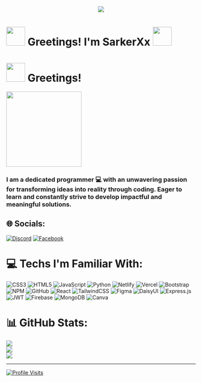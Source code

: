 <div align="center">
  <img src="https://camo.githubusercontent.com/4fa9a5bdefafee7e59ad2086429306dfc0c902d0db4d2d1fdfb534b1767d9f62/68747470733a2f2f646576656c6f706572732e67697068792e636f6d2f6272616e63682f6d61737465722f7374617469632f6170692d35313264333663303936363236383237313731303861333862626235633537642e676966">
</div>

<div align="left">
  <h1><img width="50px" src="https://camo.githubusercontent.com/beb64ff21c883e318e4f5db5231c2ba4175705bea1c9249e82a41ab375db4f75/68747470733a2f2f6d65646961322e67697068792e636f6d2f6d656469612f51737347456d706b79454f684243623765312f67697068792e6769663f6369643d656366303565343761306e336769316266716e74716d6f62386739616964316f796a327772336473336d67373030626c267269643d67697068792e676966"> Greetings! I'm SarkerXx <img width="50px" src="https://gifdb.com/images/high/cute-wave-emoji-hand-59s88kk0zj3xho40.webp"> </h1>

<div>
<h1 >
  <img width="50px" src="https://camo.githubusercontent.com/beb64ff21c883e318e4f5db5231c2ba4175705bea1c9249e82a41ab375db4f75/68747470733a2f2f6d65646961322e67697068792e636f6d2f6d656469612f51737347456d706b79454f684243623765312f67697068792e6769663f6369643d656366303565343761306e336769316266716e74716d6f62386739616964316f796a327772336473336d67373030626c267269643d67697068792e676966">
  Greetings!</h1>

</div>

<div align="left">
  <img width="200" src="https://www.pngmart.com/files/21/About-Me-Transparent-PNG.png">
  <h3>
    I am a dedicated programmer 💻 with an unwavering passion for transforming ideas into reality through coding. Eager to learn and constantly strive to develop impactful and meaningful solutions.
  </h3>
</div>

## 🌐 Socials:

  [![Discord](https://img.shields.io/badge/Discord-%237289DA.svg?logo=discord&logoColor=white)](https://discord.gg/#3303) [![Facebook](https://img.shields.io/badge/Facebook-%231877F2.svg?logo=Facebook&logoColor=white)](https://facebook.com/shiyamsarker) 


# 💻 Techs I'm Familiar With:

  ![CSS3](https://img.shields.io/badge/css3-%231572B6.svg?style=for-the-badge&logo=css3&logoColor=white)
  ![HTML5](https://img.shields.io/badge/html5-%23E34F26.svg?style=for-the-badge&logo=html5&logoColor=white)
  ![JavaScript](https://img.shields.io/badge/javascript-%23323330.svg?style=for-the-badge&logo=javascript&logoColor=%23F7DF1E)
  ![Python](https://img.shields.io/badge/python-3670A0?style=for-the-badge&logo=python&logoColor=ffdd54)
  ![Netlify](https://img.shields.io/badge/netlify-%23000000.svg?style=for-the-badge&logo=netlify&logoColor=#00C7B7)
  ![Vercel](https://img.shields.io/badge/vercel-%23000000.svg?style=for-the-badge&logo=vercel&logoColor=white)
  ![Bootstrap](https://img.shields.io/badge/bootstrap-%23563D7C.svg?style=for-the-badge&logo=bootstrap&logoColor=white)
  ![NPM](https://img.shields.io/badge/NPM-%23000000.svg?style=for-the-badge&logo=npm&logoColor=white)
  ![GitHub](https://img.shields.io/badge/GitHub-%23121011.svg?style=for-the-badge&logo=github&logoColor=white)
  ![React](https://img.shields.io/badge/react-%2320232a.svg?style=for-the-badge&logo=react&logoColor=%2361DAFB)
  ![TailwindCSS](https://img.shields.io/badge/tailwindcss-%2338B2AC.svg?style=for-the-badge&logo=tailwind-css&logoColor=white)
 	![Figma](https://img.shields.io/badge/figma-%23F24E1E.svg?style=for-the-badge&logo=figma&logoColor=white)
  ![DaisyUI](https://img.shields.io/badge/daisyui-5A0EF8?style=for-the-badge&logo=daisyui&logoColor=white)
  ![Express.js](https://img.shields.io/badge/express.js-%23404d59.svg?style=for-the-badge&logo=express&logoColor=%2361DAFB)
  ![JWT](https://img.shields.io/badge/JWT-black?style=for-the-badge&logo=JSON%20web%20tokens)
  ![Firebase](https://img.shields.io/badge/Firebase-039BE5?style=for-the-badge&logo=Firebase&logoColor=white)
  ![MongoDB](https://img.shields.io/badge/MongoDB-%234ea94b.svg?style=for-the-badge&logo=mongodb&logoColor=white)
  ![Canva](https://img.shields.io/badge/Canva-%2300C4CC.svg?style=for-the-badge&logo=Canva&logoColor=white)

# 📊 GitHub Stats:

  ![](https://github-readme-stats.vercel.app/api?username=shiyam-sarker10&theme=merko&hide_border=false&include_all_commits=false&count_private=false)<br/>
  ![](https://github-readme-streak-stats.herokuapp.com/?user=shiyam-sarker10&theme=merko&hide_border=false)<br/>
  ![](https://github-readme-stats.vercel.app/api/top-langs/?username=shiyam-sarker10&theme=merko&hide_border=false&include_all_commits=false&count_private=false&layout=compact)


---


  [![Profile Visits](https://visitcount.itsvg.in/api?id=shiyam-sarker10&icon=2&color=3)](https://visitcount.itsvg.in)

